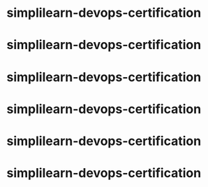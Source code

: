 # simplilearn-devops-certification
# simplilearn-devops-certification
# simplilearn-devops-certification
# simplilearn-devops-certification
# simplilearn-devops-certification
# simplilearn-devops-certification
